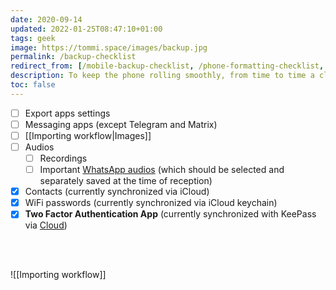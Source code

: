 ```yaml
---
date: 2020-09-14
updated: 2022-01-25T08:47:10+01:00
tags: geek
image: https://tommi.space/images/backup.jpg
permalink: /backup-checklist
redirect_from: [/mobile-backup-checklist, /phone-formatting-checklist, /mobile-formatting, /phone-backup-checklist, /phone-backup, /mobile-backup, /adb-file-transfer, /android-file-transfer, /macos-backup, /formatting-checklist]
description: To keep the phone rolling smoothly, from time to time a classic data backup and factory reset are necessary, but it’s important not to forget what to save before hitting the red button. These are my checklist and importing workflow.
toc: false
---
```

- [ ] Export apps settings
- [ ] Messaging apps (except Telegram and Matrix)
- [ ] [[Importing workflow|Images]]
- [ ] Audios
	- [ ] Recordings
	- [ ] Important <u>WhatsApp audios</u> (which should be selected and separately saved at the time of reception)
- [x] Contacts (currently synchronized via iCloud)
- [x] WiFi passwords (currently synchronized via iCloud keychain)
- [x] **Two Factor Authentication App** (currently synchronized with KeePass via [Cloud](https://cloud.tommi.space))

<br>
<br>

![[Importing workflow]]